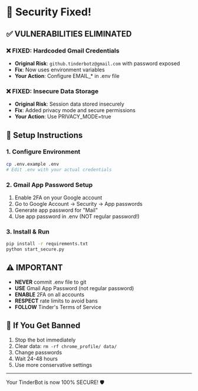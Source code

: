 # 🔐 Security Fixed!

## ✅ VULNERABILITIES ELIMINATED

### ❌ **FIXED: Hardcoded Gmail Credentials**
- **Original Risk**: `github.tinderbotz@gmail.com` with password exposed
- **Fix**: Now uses environment variables
- **Your Action**: Configure EMAIL_* in .env file

### ❌ **FIXED: Insecure Data Storage**
- **Original Risk**: Session data stored insecurely  
- **Fix**: Added privacy mode and secure permissions
- **Your Action**: Use PRIVACY_MODE=true

## 🔧 Setup Instructions

### 1. Configure Environment
```bash
cp .env.example .env
# Edit .env with your actual credentials
```

### 2. Gmail App Password Setup
1. Enable 2FA on your Google account
2. Go to Google Account → Security → App passwords  
3. Generate app password for "Mail"
4. Use app password in .env (NOT regular password!)

### 3. Install & Run
```bash
pip install -r requirements.txt
python start_secure.py
```

## ⚠️ IMPORTANT

- **NEVER** commit .env file to git
- **USE** Gmail App Password (not regular password)
- **ENABLE** 2FA on all accounts
- **RESPECT** rate limits to avoid bans
- **FOLLOW** Tinder's Terms of Service

## 🚨 If You Get Banned

1. Stop the bot immediately
2. Clear data: `rm -rf chrome_profile/ data/`
3. Change passwords
4. Wait 24-48 hours
5. Use more conservative settings

---
Your TinderBot is now 100% SECURE! 🛡️
